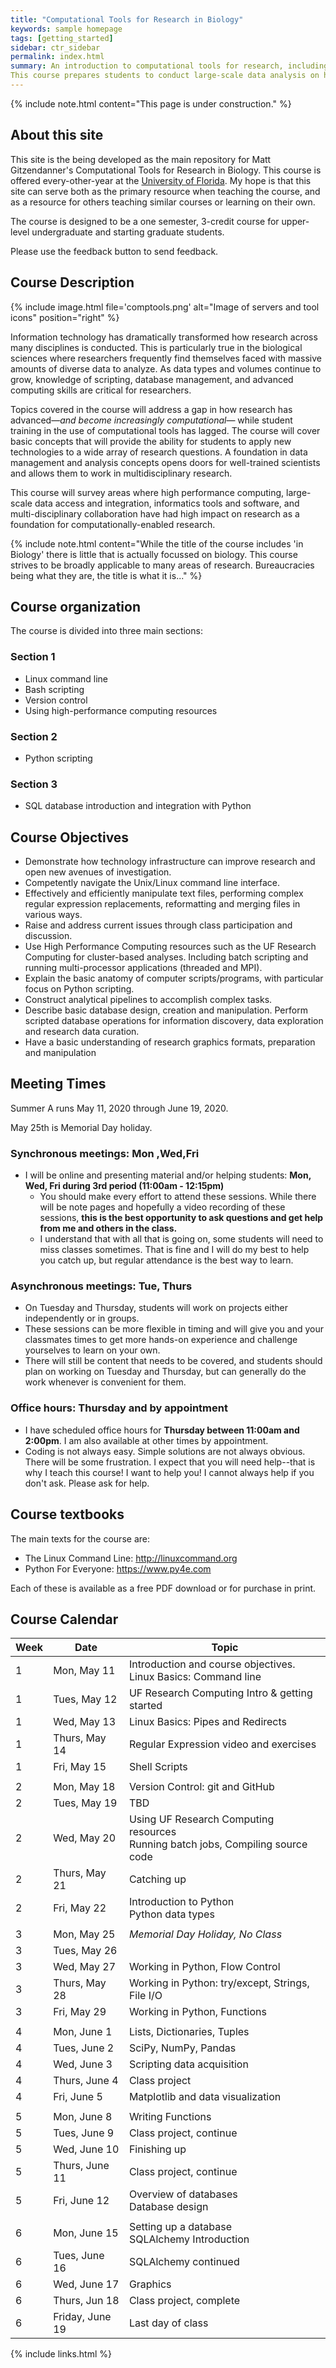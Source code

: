 ```yaml
---
title: "Computational Tools for Research in Biology"
keywords: sample homepage
tags: [getting_started]
sidebar: ctr_sidebar
permalink: index.html
summary: An introduction to computational tools for research, including the Linux command line, Python scripting, and databases.
This course prepares students to conduct large-scale data analysis on high-performance computing resources.
---
```


{% include note.html content="This page is under construction." %}

## About this site

This site is the being developed as the main repository for Matt Gitzendanner's Computational Tools for Research in Biology. This course is offered every-other-year at the [University of Florida](https://ufl.edu). My hope is that this site can serve both as the primary resource when teaching the course, and as a resource for others teaching similar courses or learning on their own.

The course is designed to be a one semester, 3-credit course for upper-level undergraduate and starting graduate students.

Please use the feedback button to send feedback.

## Course Description

{% include image.html file='comptools.png' alt="Image of servers and tool icons" position="right" %}

Information technology has dramatically transformed how research across many disciplines is conducted. This is particularly true in the biological sciences where researchers frequently find themselves faced with massive amounts of diverse data to analyze. As data types and volumes continue to grow, knowledge of scripting, database management, and advanced computing skills are critical for researchers.

Topics covered in the course will address a gap in how research has advanced—*and become increasingly computational*— while student training in the use of computational tools has lagged. The course will cover basic concepts that will provide the ability for students to apply new technologies to a wide array of research questions. A foundation in data management and analysis concepts opens doors for well-trained scientists and allows them to work in multidisciplinary research.

This course will survey areas where high performance computing, large-scale data access and integration, informatics tools and software, and multi-disciplinary collaboration have had high impact on research as a foundation for computationally-enabled research.

{% include note.html content="While the title of the course includes 'in Biology' there is little that is actually focussed on biology. This course strives to be broadly applicable to many areas of research. Bureaucracies being what they are, the title is what it is..." %}

## Course organization

The course is divided into three main sections:

### Section 1

* Linux command line
* Bash scripting
* Version control
* Using high-performance computing resources

### Section 2

* Python scripting

### Section 3

* SQL database introduction and integration with Python



## Course Objectives

* Demonstrate how technology infrastructure can improve research and open new avenues of investigation.
* Competently navigate the Unix/Linux command line interface.
* Effectively and efficiently manipulate text files, performing complex regular expression replacements, reformatting and merging files in various ways.
* Raise and address current issues through class participation and discussion.
* Use High Performance Computing resources such as the UF Research Computing for cluster-based analyses. Including batch scripting and running multi-processor applications (threaded and MPI).
* Explain the basic anatomy of computer scripts/programs, with particular focus on Python scripting.
* Construct analytical pipelines to accomplish complex tasks.
* Describe basic database design, creation and manipulation. Perform scripted database operations for information discovery, data exploration and research data curation.
* Have a basic understanding of research graphics formats, preparation and manipulation

## Meeting Times

Summer A runs May 11, 2020 through June 19, 2020.

May 25th is Memorial Day holiday.

### Synchronous meetings: Mon ,Wed,Fri

* I will be online and presenting material and/or helping students: **Mon, Wed, Fri during 3rd period (11:00am - 12:15pm)**
  * You should make every effort to attend these sessions. While there will be note pages and hopefully a video recording of these sessions, **this is the best opportunity to ask questions and get help from me and others in the class.**
  * I understand that with all that is going on, some students will need to miss classes sometimes. That is fine and I will do my best to help you catch up, but regular attendance is the best way to learn.

### Asynchronous meetings: Tue, Thurs

* On Tuesday and Thursday, students will work on projects either independently or in groups.
* These sessions can be more flexible in timing and will give you and your classmates times to get more hands-on experience and challenge yourselves to learn on your own.
* There will still be content that needs to be covered, and students should plan on working on Tuesday and Thursday, but can generally do the work whenever is convenient for them.

### Office hours: Thursday and by appointment

* I have scheduled office hours for **Thursday between 11:00am and 2:00pm**. I am also available at other times by appointment.
* Coding is not always easy. Simple solutions are not always obvious. There will be some frustration. I expect that you will need help--that is why I teach this course! I want to help you! I cannot always help if you don't ask. Please ask for help.

## Course textbooks

The main texts for the course are:

* The Linux Command Line: http://linuxcommand.org
* Python For Everyone: https://www.py4e.com

Each of these is available as a free PDF download or for purchase in print.

## Course Calendar

Week | Date | Topic
-----|------|------
1 | Mon, May 11 |Introduction and course objectives.<br>Linux Basics: Command line
1 | Tues, May 12 | UF Research Computing Intro & getting started
1 | Wed, May 13 | Linux Basics: Pipes and Redirects
1 | Thurs, May 14 | Regular Expression video and exercises
1 | Fri, May 15 | Shell Scripts
||
2 | Mon, May 18 | Version Control: git and GitHub
2 | Tues, May 19 | TBD
2 | Wed, May 20 | Using UF Research Computing resources<br>Running batch jobs, Compiling source code
2 | Thurs, May 21 | Catching up
2 | Fri, May 22 |Introduction to Python <br>Python data types
||
3 | Mon, May 25 | *Memorial Day Holiday, No Class*
3 | Tues, May 26 |
3 | Wed, May 27 | Working in Python, Flow Control
3 | Thurs, May 28 | Working in Python: try/except, Strings, File I/O
3 | Fri, May 29 | Working in Python, Functions
||
4 | Mon, June 1 | Lists, Dictionaries, Tuples
4 | Tues, June 2 | SciPy, NumPy, Pandas
4 | Wed, June 3 | Scripting data acquisition
4 | Thurs, June 4 | Class project
4 | Fri, June 5 | Matplotlib and data visualization
||
5 | Mon, June 8 | Writing Functions
5 | Tues, June 9 | Class project, continue
5 | Wed, June 10 | Finishing up
5 | Thurs, June 11 | Class project, continue
5 | Fri, June 12 | Overview of databases<br>Database design
||
6 | Mon, June 15 |Setting up a database <br>SQLAlchemy Introduction
6 | Tues, June 16| SQLAlchemy continued
6 | Wed, June 17 | Graphics
6 | Thurs, Jun 18 | Class project, complete
6 | Friday, June 19 | Last day of class




{% include links.html %}